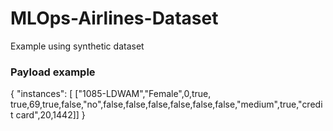 # MLOps-Airlines-Dataset
Example using synthetic dataset




### Payload example
{
  "instances": [
    ["1085-LDWAM","Female",0,true, true,69,true,false,"no",false,false,false,false,false,false,"medium",true,"credit card",20,1442]]
}
